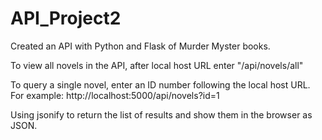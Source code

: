 # API_Project2
Created an API with Python and Flask of Murder Myster books. 

To view all novels in the API, after local host URL enter "/api/novels/all"

To query a single novel, enter an ID number following the local host URL. For example: http://localhost:5000/api/novels?id=1

Using jsonify to return the list of results and show them in the browser as JSON.
